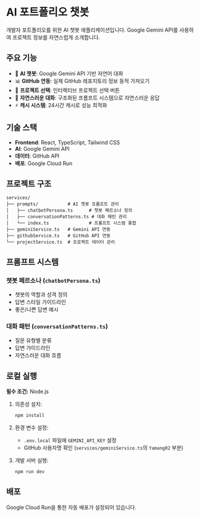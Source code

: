 # AI 포트폴리오 챗봇

개발자 포트폴리오를 위한 AI 챗봇 애플리케이션입니다. Google Gemini API를 사용하여 프로젝트 정보를 자연스럽게 소개합니다.

## 주요 기능

- 🤖 **AI 챗봇**: Google Gemini API 기반 자연어 대화
- 📊 **GitHub 연동**: 실제 GitHub 레포지토리 정보 동적 가져오기
- 🎯 **프로젝트 선택**: 인터랙티브 프로젝트 선택 버튼
- 💬 **자연스러운 대화**: 구조화된 프롬프트 시스템으로 자연스러운 응답
- ⚡ **캐시 시스템**: 24시간 캐시로 성능 최적화

## 기술 스택

- **Frontend**: React, TypeScript, Tailwind CSS
- **AI**: Google Gemini API
- **데이터**: GitHub API
- **배포**: Google Cloud Run

## 프로젝트 구조

```
services/
├── prompts/           # AI 챗봇 프롬프트 관리
│   ├── chatbotPersona.ts      # 챗봇 페르소나 정의
│   ├── conversationPatterns.ts # 대화 패턴 관리
│   └── index.ts               # 프롬프트 시스템 통합
├── geminiService.ts   # Gemini API 연동
├── githubService.ts   # GitHub API 연동
└── projectService.ts  # 프로젝트 데이터 관리
```

## 프롬프트 시스템

### 챗봇 페르소나 (`chatbotPersona.ts`)
- 챗봇의 역할과 성격 정의
- 답변 스타일 가이드라인
- 좋은/나쁜 답변 예시

### 대화 패턴 (`conversationPatterns.ts`)
- 질문 유형별 분류
- 답변 가이드라인
- 자연스러운 대화 흐름

## 로컬 실행

**필수 조건:** Node.js

1. 의존성 설치:
   ```bash
   npm install
   ```

2. 환경 변수 설정:
   - `.env.local` 파일에 `GEMINI_API_KEY` 설정
   - GitHub 사용자명 확인 (`services/geminiService.ts`의 `Yamang02` 부분)

3. 개발 서버 실행:
   ```bash
   npm run dev
   ```

## 배포

Google Cloud Run을 통한 자동 배포가 설정되어 있습니다.
